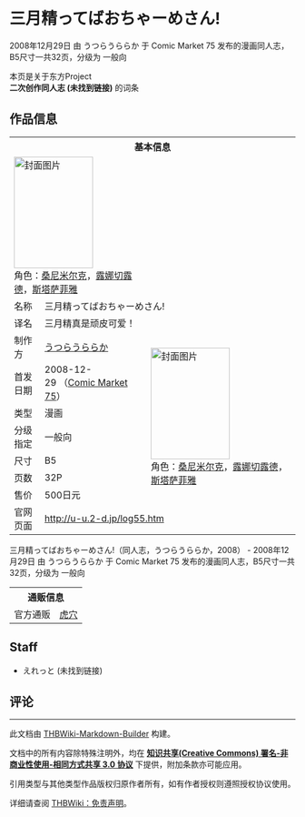 # 三月精ってばおちゃーめさん!

<!-- source html: G:\repos\THBWiki-Markdown-Builder\THBWikiMarkdown\Temp\main\6\63\ns0%3A%E4%B8%89%E6%9C%88%E7%B2%BE%E3%81%A3%E3%81%A6%E3%81%B0%E3%81%8A%E3%81%A1%E3%82%83%E3%83%BC%E3%82%81%E3%81%95%E3%82%93%21.html -->

2008年12月29日 由 うつらうららか 于 Comic Market 75 发布的漫画同人志，B5尺寸一共32页，分级为 一般向

本页是关于东方Project  
 **二次创作同人志 (未找到链接)** 的词条

## 作品信息

<table><tbody><tr><th colspan="3">基本信息</th></tr><tr><td class="cover-artwork-mobile" colspan="2"><a href="./文件-三月精ってばおちゃーめさん!封面.jpg.md" class="image" title="封面图片"><img alt="封面图片" src="https://upload.thwiki.cc/thumb/5/53/%E4%B8%89%E6%9C%88%E7%B2%BE%E3%81%A3%E3%81%A6%E3%81%B0%E3%81%8A%E3%81%A1%E3%82%83%E3%83%BC%E3%82%81%E3%81%95%E3%82%93%21%E5%B0%81%E9%9D%A2.jpg/139px-%E4%B8%89%E6%9C%88%E7%B2%BE%E3%81%A3%E3%81%A6%E3%81%B0%E3%81%8A%E3%81%A1%E3%82%83%E3%83%BC%E3%82%81%E3%81%95%E3%82%93%21%E5%B0%81%E9%9D%A2.jpg" decoding="async" loading="lazy" width="139" height="196" srcset="https://upload.thwiki.cc/thumb/5/53/%E4%B8%89%E6%9C%88%E7%B2%BE%E3%81%A3%E3%81%A6%E3%81%B0%E3%81%8A%E3%81%A1%E3%82%83%E3%83%BC%E3%82%81%E3%81%95%E3%82%93%21%E5%B0%81%E9%9D%A2.jpg/208px-%E4%B8%89%E6%9C%88%E7%B2%BE%E3%81%A3%E3%81%A6%E3%81%B0%E3%81%8A%E3%81%A1%E3%82%83%E3%83%BC%E3%82%81%E3%81%95%E3%82%93%21%E5%B0%81%E9%9D%A2.jpg 1.5x, https://upload.thwiki.cc/thumb/5/53/%E4%B8%89%E6%9C%88%E7%B2%BE%E3%81%A3%E3%81%A6%E3%81%B0%E3%81%8A%E3%81%A1%E3%82%83%E3%83%BC%E3%82%81%E3%81%95%E3%82%93%21%E5%B0%81%E9%9D%A2.jpg/277px-%E4%B8%89%E6%9C%88%E7%B2%BE%E3%81%A3%E3%81%A6%E3%81%B0%E3%81%8A%E3%81%A1%E3%82%83%E3%83%BC%E3%82%81%E3%81%95%E3%82%93%21%E5%B0%81%E9%9D%A2.jpg 2x" data-file-width="605" data-file-height="855"></a><div class="cover-char">角色：<a href="./桑尼米尔克.md" title="桑尼米尔克">桑尼米尔克</a>，<a href="./露娜切露德.md" title="露娜切露德">露娜切露德</a>，<a href="./斯塔萨菲雅.md" title="斯塔萨菲雅">斯塔萨菲雅</a></div></td>
</tr><tr><td class="label">名称</td><td colspan="2"> 三月精ってばおちゃーめさん! </td></tr><tr><td class="label">译名</td><td colspan="2"> 三月精真是顽皮可爱！ </td></tr><tr><td class="label">制作方</td><td><a href="./うつらうららか.md" title="うつらうららか">うつらうららか</a></td><td class="cover-artwork" rowspan="7" style="min-width:196px;"><a href="./文件-三月精ってばおちゃーめさん!封面.jpg.md" class="image" title="封面图片"><img alt="封面图片" src="https://upload.thwiki.cc/thumb/5/53/%E4%B8%89%E6%9C%88%E7%B2%BE%E3%81%A3%E3%81%A6%E3%81%B0%E3%81%8A%E3%81%A1%E3%82%83%E3%83%BC%E3%82%81%E3%81%95%E3%82%93%21%E5%B0%81%E9%9D%A2.jpg/139px-%E4%B8%89%E6%9C%88%E7%B2%BE%E3%81%A3%E3%81%A6%E3%81%B0%E3%81%8A%E3%81%A1%E3%82%83%E3%83%BC%E3%82%81%E3%81%95%E3%82%93%21%E5%B0%81%E9%9D%A2.jpg" decoding="async" loading="lazy" width="139" height="196" srcset="https://upload.thwiki.cc/thumb/5/53/%E4%B8%89%E6%9C%88%E7%B2%BE%E3%81%A3%E3%81%A6%E3%81%B0%E3%81%8A%E3%81%A1%E3%82%83%E3%83%BC%E3%82%81%E3%81%95%E3%82%93%21%E5%B0%81%E9%9D%A2.jpg/208px-%E4%B8%89%E6%9C%88%E7%B2%BE%E3%81%A3%E3%81%A6%E3%81%B0%E3%81%8A%E3%81%A1%E3%82%83%E3%83%BC%E3%82%81%E3%81%95%E3%82%93%21%E5%B0%81%E9%9D%A2.jpg 1.5x, https://upload.thwiki.cc/thumb/5/53/%E4%B8%89%E6%9C%88%E7%B2%BE%E3%81%A3%E3%81%A6%E3%81%B0%E3%81%8A%E3%81%A1%E3%82%83%E3%83%BC%E3%82%81%E3%81%95%E3%82%93%21%E5%B0%81%E9%9D%A2.jpg/277px-%E4%B8%89%E6%9C%88%E7%B2%BE%E3%81%A3%E3%81%A6%E3%81%B0%E3%81%8A%E3%81%A1%E3%82%83%E3%83%BC%E3%82%81%E3%81%95%E3%82%93%21%E5%B0%81%E9%9D%A2.jpg 2x" data-file-width="605" data-file-height="855"></a><div class="cover-char">角色：<a href="./桑尼米尔克.md" title="桑尼米尔克">桑尼米尔克</a>，<a href="./露娜切露德.md" title="露娜切露德">露娜切露德</a>，<a href="./斯塔萨菲雅.md" title="斯塔萨菲雅">斯塔萨菲雅</a></div></td>
</tr><tr><td class="label">首发日期</td><td>2008-12-29&#160;（<a href="/展会作品列表?e=Comic+Market%2375">Comic Market 75</a>）</td></tr><tr><td class="label">类型</td><td>漫画</td></tr><tr><td class="label">分级指定</td><td>一般向</td></tr><tr><td class="label">尺寸</td><td>B5</td></tr><tr><td class="label">页数</td><td>32P</td></tr><tr><td class="label">售价</td><td>500日元</td></tr>
<tr><td class="label">官网页面</td><td colspan="2"><a rel="nofollow" class="external free" href="http://u-u.2-d.jp/log55.htm">http://u-u.2-d.jp/log55.htm</a></td></tr></tbody></table>

三月精ってばおちゃーめさん!（同人志，うつらうららか，2008） - 2008年12月29日 由 うつらうららか 于 Comic Market 75 发布的漫画同人志，B5尺寸一共32页，分级为 一般向

<table><tbody><tr><th colspan="3">通贩信息</th></tr><tr><td class="label">官方通贩</td><td colspan="2"><a rel="nofollow" class="external text" href="https://ec.toranoana.jp/tora_r/ec/item/040010171503">虎穴</a></td></tr></tbody></table>



## Staff
- えれっと (未找到链接)


## 评论




---

此文档由 [THBWiki-Markdown-Builder](https://github.com/Delsin-Yu/THBWiki-Markdown-Builder) 构建。

文档中的所有内容除特殊注明外，均在 [**知识共享(Creative Commons) 署名-非商业性使用-相同方式共享 3.0 协议**](https://creativecommons.org/licenses/by-sa/3.0/deed.zh-hans) 下提供，附加条款亦可能应用。

引用类型与其他类型作品版权归原作者所有，如有作者授权则遵照授权协议使用。

详细请查阅 [THBWiki：免责声明](https://thbwiki.cc/THBWiki:%E5%85%8D%E8%B4%A3%E5%A3%B0%E6%98%8E)。

